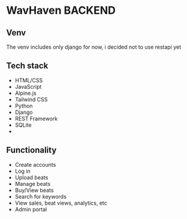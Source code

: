 # WavHaven BACKEND

## Venv
The venv includes only django for now, i decided not to use restapi yet

## Tech stack
- HTML/CSS
- JavaScript
- Alpine.js
- Tailwind CSS
- Python
- Django
- REST Framework
- SQLite
- 

## Functionality
- Create accounts
- Log in
- Upload beats
- Manage beats
- Buy/View beats
- Search for keywords
- View sales, beat views, analytics, etc
- Admin portal
